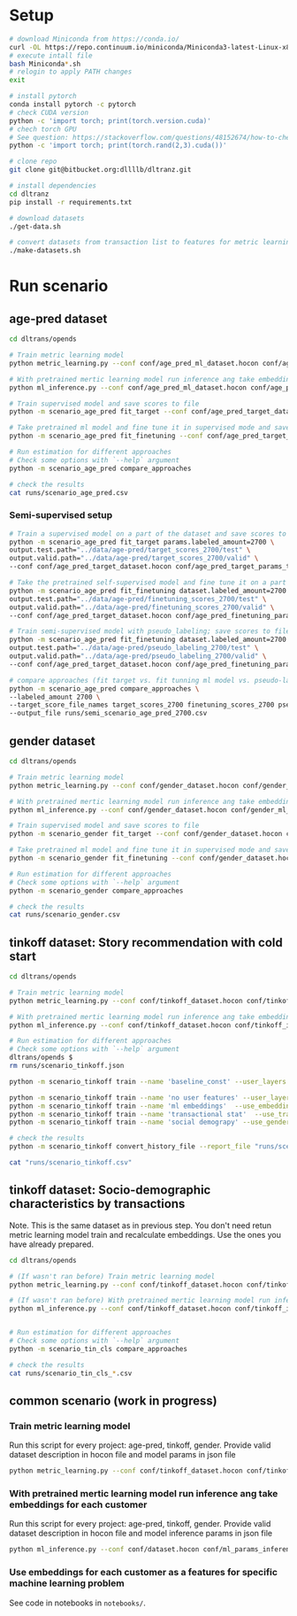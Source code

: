 # Setup

```sh
# download Miniconda from https://conda.io/
curl -OL https://repo.continuum.io/miniconda/Miniconda3-latest-Linux-x86_64.sh
# execute intall file
bash Miniconda*.sh
# relogin to apply PATH changes
exit

# install pytorch
conda install pytorch -c pytorch
# check CUDA version
python -c 'import torch; print(torch.version.cuda)'
# chech torch GPU
# See question: https://stackoverflow.com/questions/48152674/how-to-check-if-pytorch-is-using-the-gpu
python -c 'import torch; print(torch.rand(2,3).cuda())'

# clone repo
git clone git@bitbucket.org:dllllb/dltranz.git

# install dependencies
cd dltranz
pip install -r requirements.txt

# download datasets
./get-data.sh

# convert datasets from transaction list to features for metric learning
./make-datasets.sh
```

# Run scenario

## age-pred dataset

```sh
cd dltrans/opends

# Train metric learning model
python metric_learning.py --conf conf/age_pred_ml_dataset.hocon conf/age_pred_ml_params_train.json

# With pretrained mertic learning model run inference ang take embeddings for each customer
python ml_inference.py --conf conf/age_pred_ml_dataset.hocon conf/age_pred_ml_params_inference.json

# Train supervised model and save scores to file
python -m scenario_age_pred fit_target --conf conf/age_pred_target_dataset.hocon conf/age_pred_target_params_train.json

# Take pretrained ml model and fine tune it in supervised mode and save scores to file
python -m scenario_age_pred fit_finetuning --conf conf/age_pred_target_dataset.hocon conf/age_pred_finetuning_params_train.json

# Run estimation for different approaches
# Check some options with `--help` argument
python -m scenario_age_pred compare_approaches

# check the results
cat runs/scenario_age_pred.csv
```

### Semi-supervised setup
```sh
# Train a supervised model on a part of the dataset and save scores to file
python -m scenario_age_pred fit_target params.labeled_amount=2700 \
output.test.path="../data/age-pred/target_scores_2700/test" \
output.valid.path="../data/age-pred/target_scores_2700/valid" \
--conf conf/age_pred_target_dataset.hocon conf/age_pred_target_params_train.json

# Take the pretrained self-supervised model and fine tune it on a part of the dataset in supervised mode; save scores to file
python -m scenario_age_pred fit_finetuning dataset.labeled_amount=2700 \
output.test.path="../data/age-pred/finetuning_scores_2700/test" \
output.valid.path="../data/age-pred/finetuning_scores_2700/valid" \
--conf conf/age_pred_target_dataset.hocon conf/age_pred_finetuning_params_train.json

# Train semi-supervised model with pseudo_labeling; save scores to file
python -m scenario_age_pred fit_finetuning dataset.labeled_amount=2700 \
output.test.path="../data/age-pred/pseudo_labeling_2700/test" \
output.valid.path="../data/age-pred/pseudo_labeling_2700/valid" \
--conf conf/age_pred_target_dataset.hocon conf/age_pred_finetuning_params_train.json

# compare approaches (fit target vs. fit tunning ml model vs. pseudo-labeling vs. ml embeddings vs. baseline(GBDT))
python -m scenario_age_pred compare_approaches \
--labeled_amount 2700 \
--target_score_file_names target_scores_2700 finetuning_scores_2700 pseudo_labeling_2700 \
--output_file runs/semi_scenario_age_pred_2700.csv

```

## gender dataset

```sh
cd dltrans/opends

# Train metric learning model
python metric_learning.py --conf conf/gender_dataset.hocon conf/gender_ml_params_train.json

# With pretrained mertic learning model run inference ang take embeddings for each customer
python ml_inference.py --conf conf/gender_dataset.hocon conf/gender_ml_params_inference.json

# Train supervised model and save scores to file
python -m scenario_gender fit_target --conf conf/gender_dataset.hocon conf/gender_target_params_train.json

# Take pretrained ml model and fine tune it in supervised mode and save scores to file
python -m scenario_gender fit_finetuning --conf conf/gender_dataset.hocon conf/gender_finetuning_params_train.json

# Run estimation for different approaches
# Check some options with `--help` argument
python -m scenario_gender compare_approaches

# check the results
cat runs/scenario_gender.csv
```

## tinkoff dataset: Story recommendation with cold start

```sh
cd dltrans/opends

# Train metric learning model
python metric_learning.py --conf conf/tinkoff_dataset.hocon conf/tinkoff_train_params.json

# With pretrained mertic learning model run inference ang take embeddings for each customer
python ml_inference.py --conf conf/tinkoff_dataset.hocon conf/tinkoff_inference_params.json

# Run estimation for different approaches
# Check some options with `--help` argument
dltrans/opends $ 
rm runs/scenario_tinkoff.json

python -m scenario_tinkoff train --name 'baseline_const' --user_layers 1 --item_layers 1 --max_epoch 2

python -m scenario_tinkoff train --name 'no user features' --user_layers 1 --item_layers E
python -m scenario_tinkoff train --name 'ml embeddings'  --use_embeddings --user_layers 1T --item_layers E1
python -m scenario_tinkoff train --name 'transactional stat'  --use_trans_common_features --use_trans_mcc_features --user_layers 1T --item_layers E1
python -m scenario_tinkoff train --name 'social demograpy' --use_gender --user_layers 1T --item_layers E1

# check the results
python -m scenario_tinkoff convert_history_file --report_file "runs/scenario_tinkoff.csv"

cat "runs/scenario_tinkoff.csv"
```

## tinkoff dataset: Socio-demographic characteristics by transactions
Note. This is the same dataset as in previous step.
You don't need retun metric learning model train and recalculate embeddings.
Use the ones you have already prepared.

```sh
cd dltrans/opends

# (If wasn't ran before) Train metric learning model
python metric_learning.py --conf conf/tinkoff_dataset.hocon conf/tinkoff_train_params.json

# (If wasn't ran before) With pretrained mertic learning model run inference ang take embeddings for each customer
python ml_inference.py --conf conf/tinkoff_dataset.hocon conf/tinkoff_inference_params.json


# Run estimation for different approaches
# Check some options with `--help` argument
python -m scenario_tin_cls compare_approaches

# check the results
cat runs/scenario_tin_cls_*.csv

```


## common scenario (work in progress)

### Train metric learning model

Run this script for every project: age-pred, tinkoff, gender.
Provide valid dataset description in hocon file and model params in json file

```sh
python metric_learning.py --conf conf/tinkoff_dataset.hocon conf/tinkoff_train_params.json
```

### With pretrained mertic learning model run inference ang take embeddings for each customer

Run this script for every project: age-pred, tinkoff, gender.
Provide valid dataset description in hocon file and model inference params in json file

```sh
python ml_inference.py --conf conf/dataset.hocon conf/ml_params_inference.json
```

### Use embeddings for each customer as a features for specific machine learning problem

See code in notebooks in `notebooks/`.
